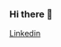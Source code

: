 ### Hi there 👋

<a href="https://www.linkedin.com/in/juan-cruz-bertinetti-6372141ba/">Linkedin</a>
<!-----------------------------------------------------------------------------------------------------
<p>My name is Juan Cruz Bertinetti. I'm a software engineering student living in Cordoba, Argentina.</p>
**Juanbertinetti/JuanBertinetti** is a ✨ _special_ ✨ repository because its `README.md` (this file) appears on your GitHub profile.
## About me


Here are some ideas to get you started:

- 🔭 I’m currently working on ...

- 🌱 I’m currently learning ...
- 👯 I’m looking to collaborate on ...
- 🤔 I’m looking for help with ...
- 💬 Ask me about ...
- 📫 How to reach me: ...
- 😄 Pronouns: ...
- ⚡ Fun fact: ...
-->

